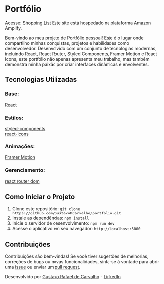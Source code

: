# Portfólio

Acesse: [Shopping List](https://shopping-list.xn--gustavocarvalhoportflio-pjc.com.br/list/lista%201)
Este site está hospedado na plataforma Amazon Amplify.

Bem-vindo ao meu projeto de Portfólio pessoal! Este é o lugar onde compartilho minhas conquistas, projetos e habilidades como desenvolvedor. Desenvolvido com um conjunto de tecnologias modernas, incluindo React, React Router, Styled Components, Framer Motion e React Icons, este portfólio não apenas apresenta meu trabalho, mas também demonstra minha paixão por criar interfaces dinâmicas e envolventes.

## Tecnologias Utilizadas

### Base: 

[React](https://github.com/facebook/react) <br />

### Estilos:

[styled-components](https://github.com/styled-components/styled-components) <br />
[react-icons](https://github.com/react-icons/react-icons) <br />

### Animações:
[Framer Motion](https://github.com/framer/motion) <br />

### Gerenciamento:

[react router dom](https://github.com/remix-run/react-router) <br />

## Como Iniciar o Projeto

1. Clone este repositório: `git clone https://github.com/GustavoRCarvalho/portfolio.git`
2. Instale as dependências: `npm install`
3. Inicie o servidor de desenvolvimento: `npm run dev`
4. Acesse o aplicativo em seu navegador: `http://localhost:3000`

## Contribuições

Contribuições são bem-vindas! Se você tiver sugestões de melhorias, correções de bugs ou novas funcionalidades, sinta-se à vontade para abrir uma [issue](https://github.com/GustavoRCarvalho/portfolio/issues) ou enviar um [pull request](https://github.com/GustavoRCarvalho/portfolio/pulls).

Desenvolvido por [Gustavo Rafael de Carvalho](https://github.com/GustavoRCarvalho) - [LinkedIn](https://www.linkedin.com/in/gustavo-carvalho-0/)
